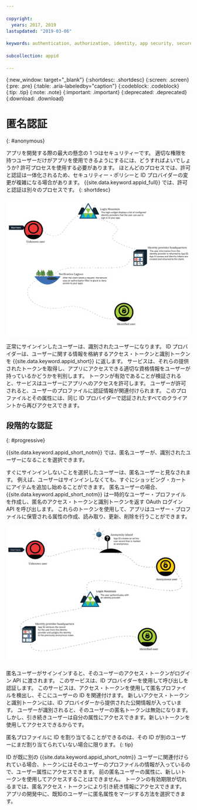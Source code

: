 ```yaml
---

copyright:
  years: 2017, 2019
lastupdated: "2019-03-06"

keywords: authentication, authorization, identity, app security, secure, anonymous, progressive, profiles, sign in

subcollection: appid

---
```


{:new_window: target="_blank"}
{:shortdesc: .shortdesc}
{:screen: .screen}
{:pre: .pre}
{:table: .aria-labeledby="caption"}
{:codeblock: .codeblock}
{:tip: .tip}
{:note: .note}
{:important: .important}
{:deprecated: .deprecated}
{:download: .download}

# 匿名認証
{: #anonymous}

アプリを開発する際の最大の懸念の 1 つはセキュリティーです。 適切な権限を持つユーザーだけがアプリを使用できるようにするには、どうすればよいでしょうか? 許可プロセスを使用する必要があります。 ほとんどのプロセスでは、許可と認証は一体化されるため、セキュリティー・ポリシーと ID プロバイダーの変更が複雑になる場合があります。 {{site.data.keyword.appid_full}} では、許可と認証は別々のプロセスです。
{: shortdesc}


![識別されたユーザーになるまでの道のり](images/authenticationtrail.png)

正常にサインインしたユーザーは、識別されたユーザーになります。 ID プロバイダーは、ユーザーに関する情報を格納するアクセス・トークンと識別トークンを {{site.data.keyword.appid_short}} に返します。 サービスは、それらの提供されたトークンを取得し、アプリにアクセスできる適切な資格情報をユーザーが持っているかどうかを判別します。 トークンが有効であることが検証されると、サービスはユーザーにアプリへのアクセスを許可します。 ユーザーが許可されると、ユーザーのプロファイルに認証情報が関連付けられます。 このプロファイルとその属性には、同じ ID プロバイダーで認証されたすべてのクライアントから再びアクセスできます。

## 段階的な認証
{: #progressive}

{{site.data.keyword.appid_short_notm}} では、匿名ユーザーが、識別されたユーザーになることを選択できます。

すぐにサインインしないことを選択したユーザーは、匿名ユーザーと見なされます。 例えば、ユーザーはサインインしなくても、すぐにショッピング・カートにアイテムを追加し始めることができます。 匿名ユーザーの場合、{{site.data.keyword.appid_short_notm}} は一時的なユーザー・プロファイルを作成し、匿名のアクセス・トークンと識別トークンを返す OAuth ログイン API を呼び出します。 これらのトークンを使用して、アプリはユーザー・プロファイルに保管される属性の作成、読み取り、更新、削除を行うことができます。

![匿名で開始したユーザーが、識別されたユーザーになるまでの道のり。](images/anon-authenticationtrail.png)

匿名ユーザーがサインインすると、そのユーザーのアクセス・トークンがログイン API に渡されます。 このサービスは、ID プロバイダーを使用して呼び出しを認証します。 このサービスは、アクセス・トークンを使用して匿名プロファイルを検出し、そこにユーザーの ID を関連付けます。 新しいアクセス・トークンと識別トークンには、ID プロバイダーから提供された公開情報が入っています。 ユーザーが識別されると、そのユーザーの匿名トークンは無効になります。 しかし、引き続きユーザーは自分の属性にアクセスできます。新しいトークンを使用してアクセスできるからです。

匿名プロファイルに ID を割り当てることができるのは、その ID が別のユーザーにまだ割り当てられていない場合に限ります。
{: tip}

ID が既に別の {{site.data.keyword.appid_short_notm}} ユーザーに関連付けられている場合、トークンにはそのユーザーのプロファイルの情報が入っているので、ユーザー属性にアクセスできます。 前の匿名ユーザーの属性に、新しいトークンを使用してアクセスすることはできません。 トークンの有効期限が切れるまでは、匿名アクセス・トークンにより引き続き情報にアクセスできます。 アプリの開発中に、既知のユーザーに匿名属性をマージする方法を選択できます。
